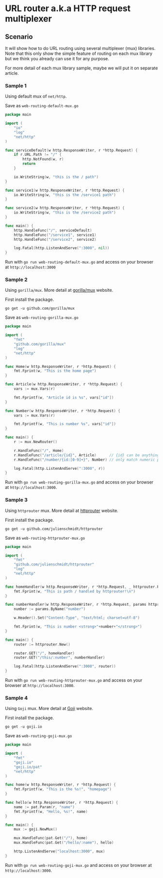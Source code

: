
# URL router a.k.a HTTP request multiplexer

## Scenario

It will show how to do URL routing using several multiplexer (mux) libraries. Note that this only show the simple feature of routing on each mux library but we think you already can use it for any purpose.

For more detail of each mux library sample, maybe we will put it on separate article.

### Sample 1
Using default mux of `net/http`.

Save as `web-routing-default-mux.go`

```go
package main

import (
    "io"
    "log"
    "net/http"
)

func serviceDefault(w http.ResponseWriter, r *http.Request) {
    if r.URL.Path != "/" {
        http.NotFound(w, r)
        return
    }

    io.WriteString(w, "this is the / path")
}

func service1(w http.ResponseWriter, r *http.Request) {
    io.WriteString(w, "this is the /service1 path")
}

func service2(w http.ResponseWriter, r *http.Request) {
    io.WriteString(w, "this is the /service2 path")
}

func main() {
    http.HandleFunc("/", serviceDefault)
    http.HandleFunc("/service1", service1)
    http.HandleFunc("/service2", service2)

    log.Fatal(http.ListenAndServe(":3000", nil))
}
```

Run with `go run web-routing-default-mux.go` and access on your browser at `http://localhost:3000`

### Sample 2
Using `gorilla/mux`. More detail at [gorilla/mux](https://github.com/gorilla/mux) website.

First install the package.

```
go get -u github.com/gorilla/mux
```

Save as `web-routing-gorilla-mux.go`

```go
package main

import (
    "fmt"
    "github.com/gorilla/mux"
    "log"
    "net/http"
)

func Home(w http.ResponseWriter, r *http.Request) {
    fmt.Fprint(w, "This is the home page")
}

func Article(w http.ResponseWriter, r *http.Request) {
    vars := mux.Vars(r)

    fmt.Fprintf(w, "Article id is %s", vars["id"])
}

func Number(w http.ResponseWriter, r *http.Request) {
    vars := mux.Vars(r)

    fmt.Fprintf(w, "This is number %s", vars["id"])
}

func main() {
    r := mux.NewRouter()

    r.HandleFunc("/", Home)
    r.HandleFunc("/article/{id}", Article)      // {id} can be anything
    r.HandleFunc("/number/{id:[0-9]+}", Number) // only match numeric pattern

    log.Fatal(http.ListenAndServe(":3000", r))
}
```

Run with `go run web-routing-gorilla-mux.go` and access on your browser at `http://localhost:3000`.

### Sample 3
Using `httprouter` mux. More detail at [httprouter](https://github.com/julienschmidt/httprouter) website.

First install the package.

```
go get -u github.com/julienschmidt/httprouter
```

Save as `web-routing-httprouter-mux.go`

```go
package main

import (
    "fmt"
    "github.com/julienschmidt/httprouter"
    "log"
    "net/http"
)

func homeHandler(w http.ResponseWriter, r *http.Request, _ httprouter.Params) {
    fmt.Fprint(w, "This is path / handled by httprouter!\n")
}

func numberHandler(w http.ResponseWriter, r *http.Request, params httprouter.Params) {
    number := params.ByName("number")

    w.Header().Set("Content-Type", "text/html; charset=utf-8")

    fmt.Fprint(w, "This is number <strong>"+number+"</strong>")
}

func main() {
    router := httprouter.New()

    router.GET("/", homeHandler)
    router.GET("/this/:number", numberHandler)

    log.Fatal(http.ListenAndServe(":3000", router))
}
```

Run with `go run web-routing-httprouter-mux.go` and access on your browser at `http://localhost:3000`.

### Sample 4
Using `Goji` mux. More detail at [Goji](https://github.com/goji/goji) website.

First install the package.

```
go get -u goji.io
```

Save as `web-routing-goji-mux.go`

```go
package main

import (
    "fmt"
    "goji.io"
    "goji.io/pat"
    "net/http"
)

func home(w http.ResponseWriter, r *http.Request) {
    fmt.Fprintf(w, "This is the %s!", "homepage")
}

func hello(w http.ResponseWriter, r *http.Request) {
    name := pat.Param(r, "name")
    fmt.Fprintf(w, "Hello, %s!", name)
}

func main() {
    mux := goji.NewMux()

    mux.HandleFunc(pat.Get("/"), home)
    mux.HandleFunc(pat.Get("/hello/:name"), hello)

    http.ListenAndServe("localhost:3000", mux)
}
```

Run with `go run web-routing-goji-mux.go` and access on your browser at `http://localhost:3000`.